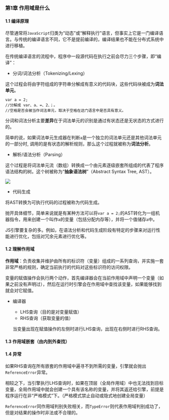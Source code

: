 ### 第1章 作用域是什么

#### 1.1 编译原理

尽管通常将```JavaScript```归类为“动态”或“解释执行”语言，但事实上它是一门编译语言。与传统的编译语言不同，它不是提前编译的，编译结果也不能在分布式系统中进行移植。

在传统编译语言的流程中，程序中一段源代码在执行之前会尽力三个步骤，即“编译”：

- 分词/词法分析（Tokenizing/Lexing）

这个过程会将由字符组成的字符串分解成有意义的代码块，这些代码块被成为**词法单元**。

```
var a = 2; 
//分解成 var、a、=、2、；。
//空格是否会被当作词法单元，取决于空格在这门语言中是否具有意义。
```

分词和词法分析主要**差异**在于词法单元的识别是通过有状态还是无状态的方式进行的。

简单的说，如果词法单元生成器在判断```a```是一个独立的词法单元还是其他词法单元的一部分时, 调用的是有状态的解析规则，那么这个过程就被称为**词法分析**。

- 解析/语法分析（Parsing）

这个过程是将词法单元流（数组）转换成一个由元素逐级嵌套所组成的代表了程序语法结构的树。这个树被称为“**抽象语法树**”（Abstract Syntax Tree, AST）。


![](https://user-gold-cdn.xitu.io/2019/2/20/1690b25f4ad19e1d?w=761&h=506&f=jpeg&s=33135)

- 代码生成

将AST转换为可执行代码的过程被称为代码生成。

抛开具体细节，简单来说就是有某种方法可以将```var a = 2;```的AST转化为一组机器指令，用来创建一个叫作```a```的变量（包括分配内存等），并将一个值储存```a```中。

JS引擎要复杂的多。例如，在语法分析和代码生成阶段有特定的步骤来对运行性能进行优化，包括对冗余元素进行优化等。

#### 1.2 理解作用域

**作用域**：负责收集并维护由所有的标识符（变量）组成的一系列查询，并实施一套非常严格的规则，确定当前执行的代码对这些标识符的访问权限。

变量的赋值操作会执行两个动作，首先编译器会在当前作用域中声明一个变量（如果之前没有声明过），然后在运行时引擎会在作用域中查找该变量，如果能够找到就会对它赋值。

- 编译器
    - LHS查询（目的是对变量赋值）
    - RHS查询（获取变量的值）
    
    当变量出现在赋值操作的左侧时进行LHS查询，出现在右侧时进行RHS查询。

#### 1.3 作用域嵌套（由内到外查找）
#### 1.4 异常

如果RHS查询在所有嵌套的作用域中遍寻不到所需的变量，引擎就会抛出```ReferenceError```异常。

相较之下，当引擎执行LHS查询时，如果在顶层（全局作用域）中也无法找到目标变量，全局作用域中就会创建一个具有该名称的变量，并将其返还给引擎，前提是程序运行在非“严格模式”下。（严格模式禁止自动或隐式地创建全局变量）

```ReferenceError```同作用域判别失败相关，而```TypeError```则代表作用域判别成功了，但是对结果的操作时非法或不合理的。
